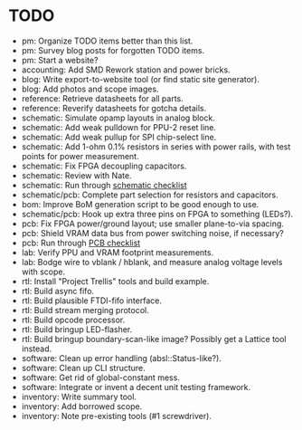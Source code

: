 # TODO

* pm: Organize TODO items better than this list.
* pm: Survey blog posts for forgotten TODO items.
* pm: Start a website?
* accounting: Add SMD Rework station and power bricks.
* blog: Write export-to-website tool (or find static site generator).
* blog: Add photos and scope images.
* reference: Retrieve datasheets for all parts.
* reference: Reverify datasheets for gotcha details.
* schematic: Simulate opamp layouts in analog block.
* schematic: Add weak pulldown for PPU-2 reset line.
* schematic: Add weak pullup for SPI chip-select line.
* schematic: Add 1-ohm 0.1% resistors in series with power rails, with test points for power measurement.
* schematic: Fix FPGA decoupling capacitors.
* schematic: Review with Nate.
* schematic: Run through [schematic checklist](https://github.com/azonenberg/pcb-checklist/blob/master/schematic-checklist.md)
* schematic/pcb: Complete part selection for resistors and capacitors.
* bom: Improve BoM generation script to be good enough to use.
* schematic/pcb: Hook up extra three pins on FPGA to something (LEDs?).
* pcb: Fix FPGA power/ground layout; use smaller plane-to-via spacing.
* pcb: Shield VRAM data bus from power switching noise, if necessary?
* pcb: Run through [PCB checklist](https://github.com/azonenberg/pcb-checklist/blob/master/layout-checklist.md)
* lab: Verify PPU and VRAM footprint measurements.
* lab: Bodge wire to vblank / hblank, and measure analog voltage levels with scope.
* rtl: Install "Project Trellis" tools and build example.
* rtl: Build async fifo.
* rtl: Build plausible FTDI-fifo interface.
* rtl: Build stream merging protocol.
* rtl: Build opcode processor.
* rtl: Build bringup LED-flasher.
* rtl: Build bringup boundary-scan-like image? Possibly get a Lattice tool instead.
* software: Clean up error handling (absl::Status-like?).
* software: Clean up CLI structure.
* software: Get rid of global-constant mess.
* software: Integrate or invent a decent unit testing framework.
* inventory: Write summary tool.
* inventory: Add borrowed scope.
* inventory: Note pre-existing tools (#1 screwdriver).
